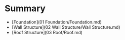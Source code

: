 # Summary

* [Foundation](01 Foundation/Foundation.md)
* [Wall Structure](02 Wall Structure/Wall Structure.md)
* [Roof Structure](03 Roof/Roof.md)